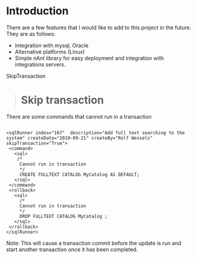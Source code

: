 # Introduction #

There are a few features that I would like to add to this project in the future. They are as follows:

  * Integration with mysql, Oracle
  * Alternative platforms (Linux)
  * Simple nAnt library for easy deployment and integration with integrations servers.


SkipTransaction

> # Skip transaction #

There are some commands that cannot run in a transaction

```

<sqlRunner index="167"  description="Add full text searching to the system" createDate="2010-09-21" createBy="Rolf Wessels" skipTransaction="True">
 <command>
   <sql>
    /*
     Cannot run in transaction
     */
     CREATE FULLTEXT CATALOG MyCatalog AS DEFAULT;
   </sql>
 </command>
 <rollback>
   <sql>
     /*
     Cannot run in transaction
     */
     DROP FULLTEXT CATALOG MyCatalog ;
   </sql>
 </rollback>
</sqlRunner>

```

Note: This will cause a transaction commit before the update is run and start another transaction once it has been completed.
